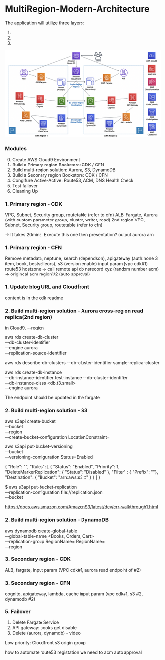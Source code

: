 # MultiRegion-Modern-Architecture

The application will utilize three layers:

1. 
2. 
3. 

![Architecture diagram](images/architecture_diagram.png)

### Modules
0. Create AWS Cloud9 Environment
1. Build a Primary region Bookstore: CDK / CFN
2. Build multi-region solution: Aurora, S3, DynamoDB
3. Build a Seconary region Bookstore: CDK / CFN
4. Congifure Active-Active: Route53, ACM, DNS Health Check
5. Test failover
6. Cleaning Up

### 1. Primary region - CDK
VPC, Subnet, Security group, routetable (refer to cfn)
ALB, Fargate, Aurora (with custom parameter group, cluster, writer, read)
2nd region VPC, Subnet, Security group, routetable (refer to cfn) 

-> It takes 20mins. Execute this one then presentation? output aurora arn

### 1. Primary region - CFN
Remove metadata, neptune, search (dependson), apigateway (auth:none 3 item, book, bestselleors), s3 (version enable)
input param (vpc cdk#1)
route53 hostzone -> call remote api do nsrecord xyz (random number acm) -> origincal acm region1/2 (auto approval)

### 1. Update blog URL and Cloudfront 
content is in the cdk readme

### 2. Build multi-region solution - Aurora cross-region read replica(2nd region)
in Cloud9, --region

aws rds create-db-cluster \
  --db-cluster-identifier <sample-replica-cluster> \
  --engine aurora \
  --replication-source-identifier <source aurora arn> 

aws rds describe-db-clusters --db-cluster-identifier sample-replica-cluster

aws rds create-db-instance \
  --db-instance-identifier test-instance
  --db-cluster-identifier <sample-replica-cluster> \
  --db-instance-class <db.t3.small> \
  --engine aurora

The endpoint should be updated in the fargate

### 2. Build multi-region solution - S3
aws s3api create-bucket \
--bucket <AssetsBucketName-region2> \
--region <us-west-2> \
--create-bucket-configuration LocationConstraint=<us-west-2>

aws s3api put-bucket-versioning \
--bucket <AssetsBucketName-region2> \
--versioning-configuration Status=Enabled

<!-- aws s3 website s3://<AssetsBucketName-region2>/ --index-document index.html -->

<!-- $ aws iam create-role \
--role-name crrRole \
--assume-role-policy-document file://s3-role-trust-policy.json 

$ aws iam put-role-policy \
--role-name crrRole \
--policy-document file://s3-role-permissions-policy.json \
--policy-name crrRolePolicy \ -->

{
  "Role": "<IAM-role-ARN>",
  "Rules": [
    {
      "Status": "Enabled",
      "Priority": 1,
      "DeleteMarkerReplication": { "Status": "Disabled" },
      "Filter" : { "Prefix": ""},
      "Destination": {
        "Bucket": "arn:aws:s3:::<bucketname-region2>"
      }
    }
  ]
}

$ aws s3api put-bucket-replication \
--replication-configuration file://replication.json \
--bucket <source>

https://docs.aws.amazon.com/AmazonS3/latest/dev/crr-walkthrough1.html

### 2. Build multi-region solution - DynamoDB
aws dynamodb create-global-table \
--global-table-name <Books, Orders, Cart> \
--replication-group RegionName=<eu-west-1> RegionName=<ap-southeast-1> \
--region <eu-west-1>

### 3. Secondary region - CDK
ALB, fargate, input param (VPC cdk#1, aurora read endpoint of #2)

### 3. Secondary region - CFN
cognito, apigateway, lambda, cache 
input param (vpc cdk#1, s3 #2, dynamodb #2)

### 5. Failover
1. Delete Fargate Service
2. API gateway: books get disable
3. Delete (aurora, dynamdb) - video 

Low priority: Cloudfront s3 origin group

how to automate route53 registation
we need to acm auto approval
